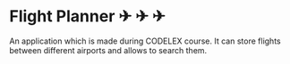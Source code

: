 # Flight Planner ✈ ✈ ✈



An application which is made during CODELEX course. It can store flights between different airports and allows to search them.





